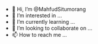 - 👋 Hi, I’m @MahfudSitumorang
- 👀 I’m interested in ...
- 🌱 I’m currently learning ...
- 💞️ I’m looking to collaborate on ...
- 📫 How to reach me ...

<!---
MahfudSitumorang/MahfudSitumorang is a ✨ special ✨ repository because its `README.md` (this file) appears on your GitHub profile.
You can click the Preview link to take a look at your changes.
--->
